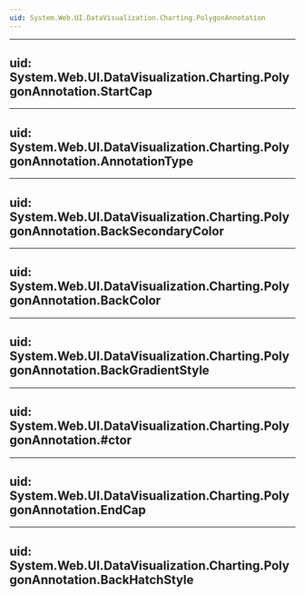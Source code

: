 ```yaml
---
uid: System.Web.UI.DataVisualization.Charting.PolygonAnnotation
---
```


---
uid: System.Web.UI.DataVisualization.Charting.PolygonAnnotation.StartCap
---

---
uid: System.Web.UI.DataVisualization.Charting.PolygonAnnotation.AnnotationType
---

---
uid: System.Web.UI.DataVisualization.Charting.PolygonAnnotation.BackSecondaryColor
---

---
uid: System.Web.UI.DataVisualization.Charting.PolygonAnnotation.BackColor
---

---
uid: System.Web.UI.DataVisualization.Charting.PolygonAnnotation.BackGradientStyle
---

---
uid: System.Web.UI.DataVisualization.Charting.PolygonAnnotation.#ctor
---

---
uid: System.Web.UI.DataVisualization.Charting.PolygonAnnotation.EndCap
---

---
uid: System.Web.UI.DataVisualization.Charting.PolygonAnnotation.BackHatchStyle
---
